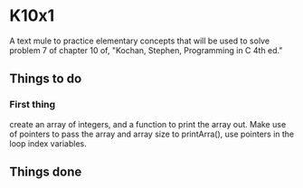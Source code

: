 # K10x1
A text mule to practice elementary concepts that will be used to solve problem
7 of chapter 10 of, "Kochan, Stephen, Programming in C 4th ed."
## Things to do
### First thing
 create an array of integers, and a function to print the array out. Make use
of pointers to pass the array and array size to printArra(), use pointers in
the loop index variables.
## Things done
